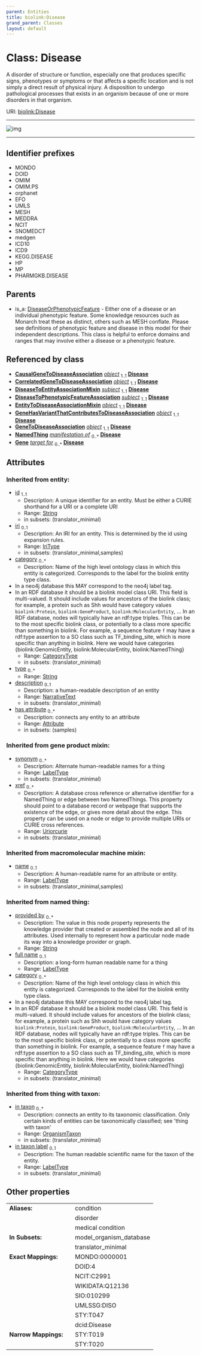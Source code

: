 ```yaml
---
parent: Entities
title: biolink:Disease
grand_parent: Classes
layout: default
---
```


# Class: Disease


A disorder of structure or function, especially one that produces specific  signs, phenotypes or symptoms or that affects a specific location and is not simply a  direct result of physical injury.  A disposition to undergo pathological processes that exists in an  organism because of one or more disorders in that organism.

URI: [biolink:Disease](https://w3id.org/biolink/vocab/Disease)


---

![img](https://yuml.me/diagram/nofunky;dir:TB/class/[OrganismTaxon],[NamedThing],[GeneToDiseaseAssociation],[GeneHasVariantThatContributesToDiseaseAssociation],[Gene],[EntityToDiseaseAssociationMixin],[DiseaseToPhenotypicFeatureAssociation],[DiseaseToEntityAssociationMixin],[DiseaseOrPhenotypicFeature],[CausalGeneToDiseaseAssociation]-%20object%201..1%3E[Disease%7Cin_taxon_label(i):label_type%20%3F;provided_by(i):string%20%2A;xref(i):uriorcurie%20%2A;full_name(i):label_type%20%3F;synonym(i):label_type%20%2A;category(i):category_type%20%2B;id(i):string;iri(i):iri_type%20%3F;type(i):string%20%2A;name(i):label_type%20%3F;description(i):narrative_text%20%3F],[CorrelatedGeneToDiseaseAssociation]-%20object%201..1%3E[Disease],[DiseaseToEntityAssociationMixin]-%20subject%201..1%3E[Disease],[DiseaseToPhenotypicFeatureAssociation]-%20subject%201..1%3E[Disease],[EntityToDiseaseAssociationMixin]-%20object%201..1%3E[Disease],[GeneHasVariantThatContributesToDiseaseAssociation]-%20object%201..1%3E[Disease],[GeneToDiseaseAssociation]-%20object%201..1%3E[Disease],[DiseaseOrPhenotypicFeature]%5E-[Disease],[CorrelatedGeneToDiseaseAssociation],[CausalGeneToDiseaseAssociation],[Attribute])

---


## Identifier prefixes

 * MONDO
 * DOID
 * OMIM
 * OMIM.PS
 * orphanet
 * EFO
 * UMLS
 * MESH
 * MEDDRA
 * NCIT
 * SNOMEDCT
 * medgen
 * ICD10
 * ICD9
 * KEGG.DISEASE
 * HP
 * MP
 * PHARMGKB.DISEASE

## Parents

 *  is_a: [DiseaseOrPhenotypicFeature](DiseaseOrPhenotypicFeature.md) - Either one of a disease or an individual phenotypic feature. Some knowledge resources such as Monarch treat these as distinct, others such as MESH conflate.  Please see definitions of phenotypic feature and disease in this model for their independent descriptions.  This class is helpful to enforce domains and ranges   that may involve either a disease or a phenotypic feature.

## Referenced by class

 *  **[CausalGeneToDiseaseAssociation](CausalGeneToDiseaseAssociation.md)** *[object](object.md)*  <sub>1..1</sub>  **[Disease](Disease.md)**
 *  **[CorrelatedGeneToDiseaseAssociation](CorrelatedGeneToDiseaseAssociation.md)** *[object](object.md)*  <sub>1..1</sub>  **[Disease](Disease.md)**
 *  **[DiseaseToEntityAssociationMixin](DiseaseToEntityAssociationMixin.md)** *[subject](subject.md)*  <sub>1..1</sub>  **[Disease](Disease.md)**
 *  **[DiseaseToPhenotypicFeatureAssociation](DiseaseToPhenotypicFeatureAssociation.md)** *[subject](subject.md)*  <sub>1..1</sub>  **[Disease](Disease.md)**
 *  **[EntityToDiseaseAssociationMixin](EntityToDiseaseAssociationMixin.md)** *[object](object.md)*  <sub>1..1</sub>  **[Disease](Disease.md)**
 *  **[GeneHasVariantThatContributesToDiseaseAssociation](GeneHasVariantThatContributesToDiseaseAssociation.md)** *[object](object.md)*  <sub>1..1</sub>  **[Disease](Disease.md)**
 *  **[GeneToDiseaseAssociation](GeneToDiseaseAssociation.md)** *[object](object.md)*  <sub>1..1</sub>  **[Disease](Disease.md)**
 *  **[NamedThing](NamedThing.md)** *[manifestation of](manifestation_of.md)*  <sub>0..\*</sub>  **[Disease](Disease.md)**
 *  **[Gene](Gene.md)** *[target for](target_for.md)*  <sub>0..\*</sub>  **[Disease](Disease.md)**

## Attributes


### Inherited from entity:

 * [id](id.md)  <sub>1..1</sub>
     * Description: A unique identifier for an entity. Must be either a CURIE shorthand for a URI or a complete URI
     * Range: [String](types/String.md)
     * in subsets: (translator_minimal)
 * [iri](iri.md)  <sub>0..1</sub>
     * Description: An IRI for an entity. This is determined by the id using expansion rules.
     * Range: [IriType](types/IriType.md)
     * in subsets: (translator_minimal,samples)
 * [category](category.md)  <sub>0..\*</sub>
     * Description: Name of the high level ontology class in which this entity is categorized. Corresponds to the label for the biolink entity type class.
 * In a neo4j database this MAY correspond to the neo4j label tag.
 * In an RDF database it should be a biolink model class URI.
This field is multi-valued. It should include values for ancestors of the biolink class; for example, a protein such as Shh would have category values `biolink:Protein`, `biolink:GeneProduct`, `biolink:MolecularEntity`, ...
In an RDF database, nodes will typically have an rdf:type triples. This can be to the most specific biolink class, or potentially to a class more specific than something in biolink. For example, a sequence feature `f` may have a rdf:type assertion to a SO class such as TF_binding_site, which is more specific than anything in biolink. Here we would have categories {biolink:GenomicEntity, biolink:MolecularEntity, biolink:NamedThing}
     * Range: [CategoryType](types/CategoryType.md)
     * in subsets: (translator_minimal)
 * [type](type.md)  <sub>0..\*</sub>
     * Range: [String](types/String.md)
 * [description](description.md)  <sub>0..1</sub>
     * Description: a human-readable description of an entity
     * Range: [NarrativeText](types/NarrativeText.md)
     * in subsets: (translator_minimal)
 * [has attribute](has_attribute.md)  <sub>0..\*</sub>
     * Description: connects any entity to an attribute
     * Range: [Attribute](Attribute.md)
     * in subsets: (samples)

### Inherited from gene product mixin:

 * [synonym](synonym.md)  <sub>0..\*</sub>
     * Description: Alternate human-readable names for a thing
     * Range: [LabelType](types/LabelType.md)
     * in subsets: (translator_minimal)
 * [xref](xref.md)  <sub>0..\*</sub>
     * Description: A database cross reference or alternative identifier for a NamedThing or edge between two  NamedThings.  This property should point to a database record or webpage that supports the existence of the edge, or  gives more detail about the edge. This property can be used on a node or edge to provide multiple URIs or CURIE cross references.
     * Range: [Uriorcurie](types/Uriorcurie.md)
     * in subsets: (translator_minimal)

### Inherited from macromolecular machine mixin:

 * [name](name.md)  <sub>0..1</sub>
     * Description: A human-readable name for an attribute or entity.
     * Range: [LabelType](types/LabelType.md)
     * in subsets: (translator_minimal,samples)

### Inherited from named thing:

 * [provided by](provided_by.md)  <sub>0..\*</sub>
     * Description: The value in this node property represents the knowledge provider that created or assembled the node and all of its attributes.  Used internally to represent how a particular node made its way into a knowledge provider or graph.
     * Range: [String](types/String.md)
 * [full name](full_name.md)  <sub>0..1</sub>
     * Description: a long-form human readable name for a thing
     * Range: [LabelType](types/LabelType.md)
 * [category](category.md)  <sub>0..\*</sub>
     * Description: Name of the high level ontology class in which this entity is categorized. Corresponds to the label for the biolink entity type class.
 * In a neo4j database this MAY correspond to the neo4j label tag.
 * In an RDF database it should be a biolink model class URI.
This field is multi-valued. It should include values for ancestors of the biolink class; for example, a protein such as Shh would have category values `biolink:Protein`, `biolink:GeneProduct`, `biolink:MolecularEntity`, ...
In an RDF database, nodes will typically have an rdf:type triples. This can be to the most specific biolink class, or potentially to a class more specific than something in biolink. For example, a sequence feature `f` may have a rdf:type assertion to a SO class such as TF_binding_site, which is more specific than anything in biolink. Here we would have categories {biolink:GenomicEntity, biolink:MolecularEntity, biolink:NamedThing}
     * Range: [CategoryType](types/CategoryType.md)
     * in subsets: (translator_minimal)

### Inherited from thing with taxon:

 * [in taxon](in_taxon.md)  <sub>0..\*</sub>
     * Description: connects an entity to its taxonomic classification. Only certain kinds of entities can be taxonomically classified; see 'thing with taxon'
     * Range: [OrganismTaxon](OrganismTaxon.md)
     * in subsets: (translator_minimal)
 * [in taxon label](in_taxon_label.md)  <sub>0..1</sub>
     * Description: The human readable scientific name for the taxon of the entity.
     * Range: [LabelType](types/LabelType.md)
     * in subsets: (translator_minimal)

## Other properties

|  |  |  |
| --- | --- | --- |
| **Aliases:** | | condition |
|  | | disorder |
|  | | medical condition |
| **In Subsets:** | | model_organism_database |
|  | | translator_minimal |
| **Exact Mappings:** | | MONDO:0000001 |
|  | | DOID:4 |
|  | | NCIT:C2991 |
|  | | WIKIDATA:Q12136 |
|  | | SIO:010299 |
|  | | UMLSSG:DISO |
|  | | STY:T047 |
|  | | dcid:Disease |
| **Narrow Mappings:** | | STY:T019 |
|  | | STY:T020 |

